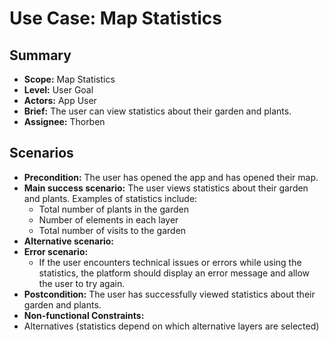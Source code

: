 # Use Case: Map Statistics

## Summary

- **Scope:** Map Statistics
- **Level:** User Goal
- **Actors:** App User
- **Brief:** The user can view statistics about their garden and plants.
- **Assignee:** Thorben

## Scenarios

- **Precondition:**
  The user has opened the app and has opened their map.
- **Main success scenario:**
  The user views statistics about their garden and plants.
  Examples of statistics include:
  - Total number of plants in the garden
  - Number of elements in each layer
  - Total number of visits to the garden
- **Alternative scenario:**
- **Error scenario:**
  - If the user encounters technical issues or errors while using the statistics, the platform should display an error message and allow the user to try again.
- **Postcondition:**
  The user has successfully viewed statistics about their garden and plants.
- **Non-functional Constraints:**
- Alternatives (statistics depend on which alternative layers are selected)
